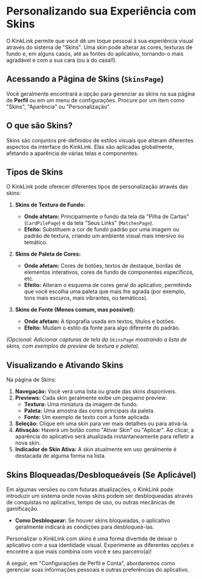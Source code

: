 # Personalizando sua Experiência com Skins

O KinkLink permite que você dê um toque pessoal à sua experiência visual através do sistema de "Skins". Uma skin pode alterar as cores, texturas de fundo e, em alguns casos, até as fontes do aplicativo, tornando-o mais agradável e com a sua cara (ou a do casal!).

## Acessando a Página de Skins (`SkinsPage`)

Você geralmente encontrará a opção para gerenciar as skins na sua página de **Perfil** ou em um menu de configurações. Procure por um item como "Skins", "Aparência" ou "Personalização".

## O que são Skins?

Skins são conjuntos pré-definidos de estilos visuais que alteram diferentes aspectos da interface do KinkLink. Elas são aplicadas globalmente, afetando a aparência de várias telas e componentes.

## Tipos de Skins

O KinkLink pode oferecer diferentes tipos de personalização através das skins:

1.  **Skins de Textura de Fundo:**
    *   **Onde afetam:** Principalmente o fundo da tela da "Pilha de Cartas" (`CardPilePage`) e da tela "Seus Links" (`MatchesPage`).
    *   **Efeito:** Substituem a cor de fundo padrão por uma imagem ou padrão de textura, criando um ambiente visual mais imersivo ou temático.

2.  **Skins de Paleta de Cores:**
    *   **Onde afetam:** Cores de botões, textos de destaque, bordas de elementos interativos, cores de fundo de componentes específicos, etc.
    *   **Efeito:** Alteram o esquema de cores geral do aplicativo, permitindo que você escolha uma paleta que mais lhe agrada (por exemplo, tons mais escuros, mais vibrantes, ou temáticos).

3.  **Skins de Fonte (Menos comum, mas possível):**
    *   **Onde afetam:** A tipografia usada em textos, títulos e botões.
    *   **Efeito:** Mudam o estilo da fonte para algo diferente do padrão.

*(Opcional: Adicionar capturas de tela da `SkinsPage` mostrando a lista de skins, com exemplos de preview de textura e paleta).*

## Visualizando e Ativando Skins

Na página de Skins:

1.  **Navegação:** Você verá uma lista ou grade das skins disponíveis.
2.  **Previews:** Cada skin geralmente exibe um pequeno preview:
    *   **Textura:** Uma miniatura da imagem de fundo.
    *   **Paleta:** Uma amostra das cores principais da paleta.
    *   **Fonte:** Um exemplo de texto com a fonte aplicada.
3.  **Seleção:** Clique em uma skin para ver mais detalhes ou para ativá-la.
4.  **Ativação:** Haverá um botão como "Ativar Skin" ou "Aplicar". Ao clicar, a aparência do aplicativo será atualizada instantaneamente para refletir a nova skin.
5.  **Indicador de Skin Ativa:** A skin atualmente em uso geralmente é destacada de alguma forma na lista.

## Skins Bloqueadas/Desbloqueáveis (Se Aplicável)

Em algumas versões ou com futuras atualizações, o KinkLink pode introduzir um sistema onde novas skins podem ser desbloqueadas através de conquistas no aplicativo, tempo de uso, ou outras mecânicas de gamificação.

*   **Como Desbloquear:** Se houver skins bloqueadas, o aplicativo geralmente indicará as condições para desbloqueá-las.

Personalizar o KinkLink com skins é uma forma divertida de deixar o aplicativo com a sua identidade visual. Experimente as diferentes opções e encontre a que mais combina com você e seu parceiro(a)!

A seguir, em "Configurações de Perfil e Conta", abordaremos como gerenciar suas informações pessoais e outras preferências do aplicativo.
